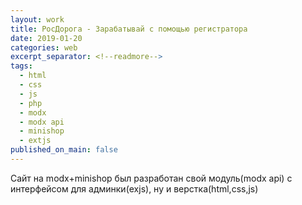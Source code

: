 ```yaml
---
layout: work
title: РосДорога - Зарабатывай с помощью регистратора
date: 2019-01-20
categories: web
excerpt_separator: <!--readmore-->
tags:
  - html
  - css
  - js
  - php
  - modx
  - modx api
  - minishop
  - extjs
published_on_main: false
---
```

Сайт на modx+minishop был разработан свой модуль(modx api) с интерфейсом для админки(exjs), ну и верстка(html,css,js)
